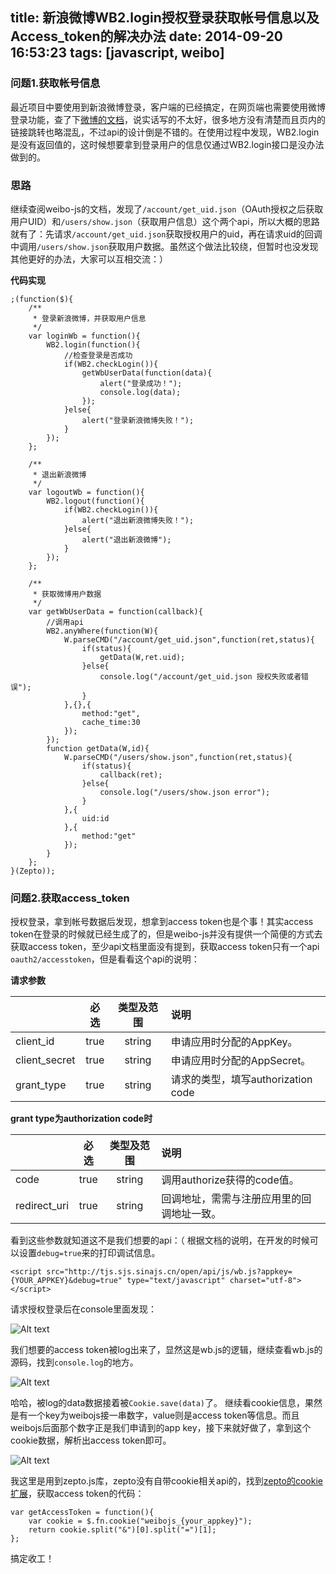 title: 新浪微博WB2.login授权登录获取帐号信息以及Access_token的解决办法
date: 2014-09-20 16:53:23
tags: [javascript, weibo]
---

### 问题1.获取帐号信息

最近项目中要使用到新浪微博登录，客户端的已经搞定，在网页端也需要使用微博登录功能，查了下[微博的文档](http://open.weibo.com/)，说实话写的不太好，很多地方没有清楚而且页内的链接跳转也略混乱，不过api的设计倒是不错的。在使用过程中发现，WB2.login是没有返回值的，这时候想要拿到登录用户的信息仅通过WB2.login接口是没办法做到的。

### 思路

继续查阅weibo-js的文档，发现了`/account/get_uid.json`（OAuth授权之后获取用户UID）和`/users/show.json`（获取用户信息）这个两个api，所以大概的思路就有了：先请求`/account/get_uid.json`获取授权用户的uid，再在请求uid的回调中调用`/users/show.json`获取用户数据。虽然这个做法比较绕，但暂时也没发现其他更好的办法，大家可以互相交流：）

<!--more-->

**代码实现**

```
;(function($){
	/**
	 * 登录新浪微博，并获取用户信息
	 */
	var loginWb = function(){
		WB2.login(function(){
		    //检查登录是否成功
			if(WB2.checkLogin()){
				getWbUserData(function(data){
					alert("登录成功！");
					console.log(data);
				});
			}else{
				alert("登录新浪微博失败！");
			}
		});
	};
	
	/**
	 * 退出新浪微博
	 */
	var logoutWb = function(){
		WB2.logout(function(){
			if(WB2.checkLogin()){
				alert("退出新浪微博失败！");
			}else{
				alert("退出新浪微博");
			}
		});
	};
	
	/**
	 * 获取微博用户数据
	 */
	var getWbUserData = function(callback){
		//调用api
		WB2.anyWhere(function(W){
			W.parseCMD("/account/get_uid.json",function(ret,status){
				if(status){
					getData(W,ret.uid);
				}else{
					console.log("/account/get_uid.json 授权失败或者错误");
				}
			},{},{
				method:"get",
				cache_time:30
			});
		});
		function getData(W,id){
			W.parseCMD("/users/show.json",function(ret,status){
				if(status){
					callback(ret);
				}else{
					console.log("/users/show.json error");
				}
			},{
				uid:id
			},{
				method:"get"
			});
		}
	};
}(Zepto));
```

### 问题2.获取access_token

授权登录，拿到帐号数据后发现，想拿到access token也是个事！其实access token在登录的时候就已经生成了的，但是weibo-js并没有提供一个简便的方式去获取access token，至少api文档里面没有提到，获取access token只有一个api `oauth2/accesstoken`，但是看看这个api的说明：

**请求参数**

| 	            |必选	|类型及范围	|说明                               |
|:----------    |:-----:|:---------:|:----------------------------------|
|client_id      |true	|string	    |申请应用时分配的AppKey。           |
|client_secret  |true	|string	    |申请应用时分配的AppSecret。        |
|grant_type     |true	|string	    |请求的类型，填写authorization code |

**grant type为authorization code时**

|       |必选	|类型及范围|	说明|
|:----- |:----:|:---:|:-----|
|code	|true|	string|	调用authorize获得的code值。|
|redirect_uri|	true|	string|	回调地址，需需与注册应用里的回调地址一致。|

看到这些参数就知道这不是我们想要的api：（
根据文档的说明，在开发的时候可以设置`debug=true`来的打印调试信息。

```
<script src="http://tjs.sjs.sinajs.cn/open/api/js/wb.js?appkey={YOUR_APPKEY}&debug=true" type="text/javascript" charset="utf-8"></script>
```

请求授权登录后在console里面发现：

![Alt text](http://kikoroc.qiniudn.com/1411210569711.png)

我们想要的access token被log出来了，显然这是wb.js的逻辑，继续查看wb.js的源码，找到`console.log`的地方。

![Alt text](http://kikoroc.qiniudn.com/1411210702079.png)

哈哈，被log的data数据接着被`Cookie.save(data)`了。
继续看cookie信息，果然是有一个key为weibojs接一串数字，value则是access token等信息。而且weibojs后面那个数字正是我们申请到的app key，接下来就好做了，拿到这个cookie数据，解析出access token即可。

![Alt text](http://kikoroc.qiniudn.com/1411210778626.png)

我这里是用到zepto.js库，zepto没有自带cookie相关api的，找到[zepto的cookie扩展](https://github.com/kennx/Zepto-Cookie)，获取access token的代码：

```
var getAccessToken = function(){
	var cookie = $.fn.cookie("weibojs_{your_appkey}");
	return cookie.split("&")[0].split("=")[1];
};
```

搞定收工！

